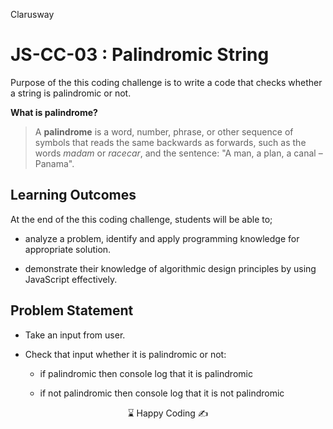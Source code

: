 <p>Clarusway<img align="right"
  src="https://secure.meetupstatic.com/photos/event/3/1/b/9/600_488352729.jpeg"  width="15px"></p>

# JS-CC-03 : Palindromic String

Purpose of the this coding challenge is to write a code that checks whether a string is palindromic or not.

**What is palindrome?**

> A **palindrome** is a word, number, phrase, or other sequence of symbols that reads the same backwards as forwards, such as the words *madam* or *racecar*, and the sentence: "A man, a plan, a canal – Panama".


## Learning Outcomes

At the end of the this coding challenge, students will be able to;

- analyze a problem, identify and apply programming knowledge for appropriate solution.

- demonstrate their knowledge of algorithmic design principles by using JavaScript effectively.

## Problem Statement

- Take an input from user. 

- Check that input whether it is palindromic or not:
  - if palindromic then console log that it is palindromic

  - if not palindromic then console log that it is not palindromic


<center> ⌛ Happy Coding  ✍ </center>
